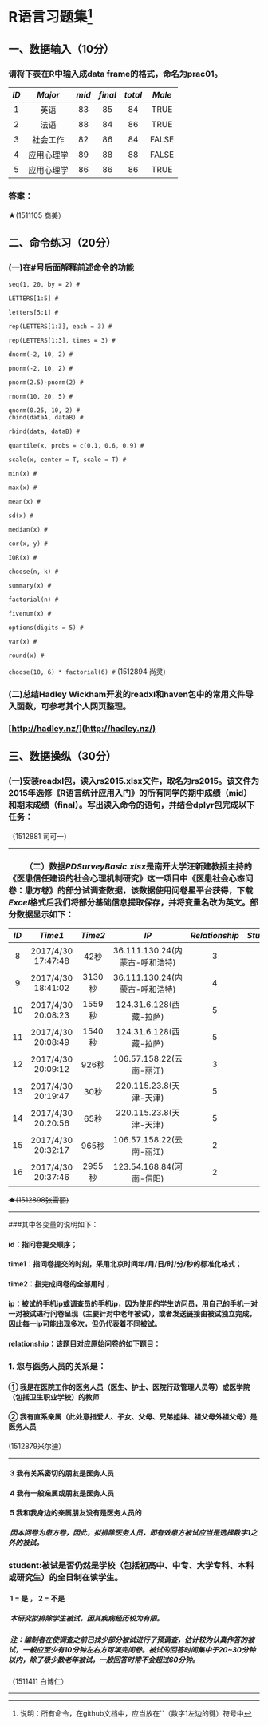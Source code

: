 # R语言习题集[^1]
[^1]:说明：所有命令，在github文档中，应当放在``（数字1左边的键）符号中

## 一、数据输入（10分）
### 请将下表在R中输入成data frame的格式，命名为prac01。

|*ID*|*Major*|*mid*|*final*|*total*|*Male*|
|:---:|:---:|:---:|:---:|:---:|:---:|
|1|英语|83|85|84|TRUE|
|2|法语|88|84|86|TRUE|
|3|社会工作|82|86|84|FALSE|
|4|应用心理学|89|88|88|FALSE|
|5|应用心理学|86|86|86|TRUE|
### 答案：
★(1511105 商美）




## 二、命令练习（20分）
###  (一)在#号后面解释前述命令的功能

`seq(1, 20, by = 2) #`  

`LETTERS[1:5] #`  

`letters[5:1] #`  

`rep(LETTERS[1:3], each = 3) #`  

`rep(LETTERS[1:3], times = 3) #`  

`dnorm(-2, 10, 2) #`  

`pnorm(-2, 10, 2) #`  

`pnorm(2.5)-pnorm(2) #`  

`rnorm(10, 20, 5) #`  

`qnorm(0.25, 10, 2) #`  
`cbind(dataA, dataB) #`  

`rbind(data, dataB) #`  

`quantile(x, probs = c(0.1, 0.6, 0.9) #`  

`scale(x, center = T, scale = T) #`  

`min(x) #`  

`max(x) #`  

`mean(x) #`  

`sd(x) #`  

`median(x) #`  

`cor(x, y) #`  

`IQR(x) #`  

`choose(n, k) #`  

`summary(x) #`  

`factorial(n) #`  

`fivenum(x) #`  

`options(digits = 5) #`  

`var(x) #`  

`round(x) #`  

`choose(10, 6) * factorial(6) #`
(1512894 尚灵)

###  (二)总结Hadley Wickham开发的readxl和haven包中的常用文件导入函数，可参考其个人网页整理。

###  [http://hadley.nz/](http://hadley.nz/)

## 三、数据操纵（30分）

###  (一)安装readxl包，读入rs2015.xlsx文件，取名为rs2015。该文件为2015年选修《R语言统计应用入门》的所有同学的期中成绩（mid）和期末成绩（final）。写出读入命令的语句，并结合dplyr包完成以下任务：
（1512881 司可一）



***
### &emsp;&emsp;（二）数据*PDSurveyBasic.xlsx*是南开大学汪新建教授主持的《医患信任建设的社会心理机制研究》这一项目中《医患社会心态问卷：患方卷》的部分试调查数据，该数据使用问卷星平台获得，下载*Excel*格式后我们将部分基础信息提取保存，并将变量名改为英文。部分数据显示如下：  
|*ID*|*Time1*|*Time2*|*IP*|*Relationship*|*Student*|
|:---:|:---:|:---:|:---:|:---:|:---:|
|8|2017/4/30 17:47:48|42秒|36.111.130.24(内蒙古-呼和浩特)|3|1|
|9|2017/4/30 18:41:02|3130秒|36.111.130.24(内蒙古-呼和浩特)|4|2|
|10|2017/4/30 20:08:23|1559秒|124.31.6.128(西藏-拉萨)|5|2|
|11|2017/4/30 20:08:49|1540秒|124.31.6.128(西藏-拉萨)|5|2|
|12|2017/4/30 20:09:12|926秒|106.57.158.22(云南-丽江)|3|2|
|13|2017/4/30 20:19:47|30秒|220.115.23.8(天津-天津)|5|1|
|14|2017/4/30 20:20:56|65秒|220.115.23.8(天津-天津)|5|1|
|15|2017/4/30 20:32:17|965秒|106.57.158.22(云南-丽江)|2|2|
|16|2017/4/30 20:37:46|2955秒|123.54.168.84(河南-信阳)|2|	2|
 
  
~~★(1512898张雪丽)~~
***
###其中各变量的说明如下：
#### id：指问卷提交顺序；
#### time1：指问卷提交的时刻，采用北京时间年/月/日/时/分/秒的标准化格式；
#### time2：指完成问卷的全部用时；
#### ip：被试的手机ip或调查员的手机ip，因为使用的学生访问员，用自己的手机一对一对被试进行问卷呈现（主要针对中老年被试），或者发送链接由被试独立完成，因此每一ip可能出现多次，但仍代表着不同被试。
#### relationship：该题目对应原始问卷的如下题目：
### 1. 您与医务人员的关系是：
#### **①** 我是在医院工作的医务人员（医生、护士、医院行政管理人员等）或医学院（包括卫生职业学校）的教师
#### **②** 我有直系亲属（此处意指爱人、子女、父母、兄弟姐妹、祖父母外祖父母）是医务人员


(1512879米尔迪）
***



####  **3** 我有关系密切的朋友是医务人员
####  **4** 我有一般亲属或朋友是医务人员
####  **5** 我和我身边的亲属朋友没有是医务人员的
#####  因本问卷为患方卷，因此，拟排除医务人员，即有效患方被试应当是选择数字1之外的被试。

###  student:被试是否仍然是学校（包括初高中、中专、大学专科、本科或研究生）的**全日制在读学生**。

####  **1** = 是 ， **2** = 不是
#####  本研究拟排除学生被试，因其疾病经历较为有限。

#####  注：编制者在使调查之前已找少部分被试进行了预调查，估计较为认真作答的被试，一般应至少有10分钟左右方可填完问卷。被试的回答时间集中于20~30分钟以内，除了极少数老年被试，一般回答时常不会超过60分钟。


（1511411 白博仁）


***

